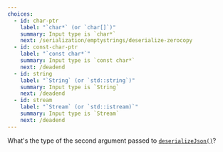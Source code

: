 ```yaml
---
choices:
  - id: char-ptr
    label: "`char*` (or `char[]`)"
    summary: Input type is `char*`
    next: /serialization/emptystrings/deserialize-zerocopy
  - id: const-char-ptr
    label: "`const char*`"
    summary: Input type is `const char*`
    next: /deadend
  - id: string
    label: "`String` (or `std::string`)"
    summary: Input type is `String`
    next: /deadend
  - id: stream
    label: "`Stream` (or `std::istream)`"
    summary: Input type is `Stream`
    next: /deadend
---
```


What's the type of the second argument passed to [`deserializeJson()`](/v6/api/json/deserializejson/)?